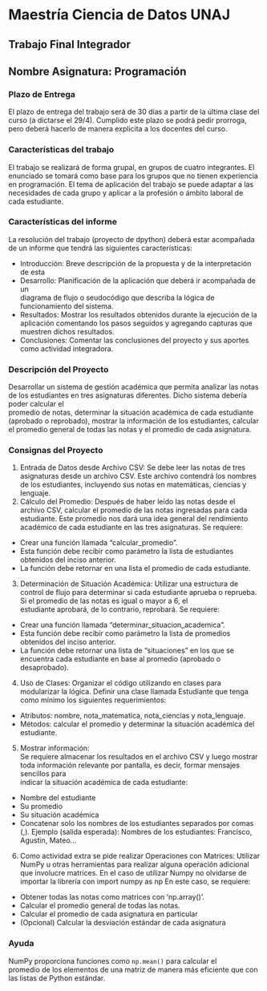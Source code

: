 # Maestría Ciencia de Datos UNAJ

## Trabajo Final Integrador

## Nombre Asignatura: Programación

### Plazo de Entrega
El plazo de entrega del trabajo será de 30 días a partir de la última 
clase del curso (a dictarse el 29/4). Cumplido este plazo se podrá pedir prorroga, pero 
deberá hacerlo de manera explicita a los docentes del curso.

### Características del trabajo
El trabajo se realizará de forma grupal, en grupos de cuatro integrantes. El enunciado 
se tomará como base para los grupos que no tienen experiencia en programación. El 
tema de aplicación del trabajo se puede adaptar a las necesidades de cada grupo y 
aplicar a la profesión o ámbito laboral de cada estudiante.

### Características del informe
La  resolución  del  trabajo  (proyecto  de  dpython)  deberá  estar  acompañada  de  un 
informe que tendrá las siguientes características: 
- Introducción:  Breve descripción de la propuesta y de la interpretación de esta 
- Desarrollo:  Planificación  de  la  aplicación  que  deberá  ir  acompañada  de  un  
diagrama de flujo o seudocódigo que describa la lógica de funcionamiento del 
sistema. 
- Resultados: Mostrar los resultados obtenidos durante la ejecución de la 
aplicación comentando los pasos seguidos y agregando capturas que 
muestren dichos resultados. 
- Conclusiones:  Comentar  las  conclusiones  del  proyecto  y  sus  aportes  como 
actividad integradora.

### Descripción del Proyecto
Desarrollar un sistema de gestión académica que permita analizar las notas de los 
estudiantes  en  tres  asignaturas  diferentes.  Dicho  sistema  debería  poder  calcular  el  
promedio de notas, determinar la situación académica de cada estudiante (aprobado 
o reprobado), mostrar la información de los estudiantes, calcular el promedio general 
de todas las notas y el promedio de cada asignatura.

### Consignas del Proyecto  
1. Entrada de Datos desde Archivo CSV: 
Se debe leer las notas de tres asignaturas desde un archivo CSV. Este archivo 
contendrá los nombres de los estudiantes, incluyendo sus notas en 
matemáticas, ciencias y lenguaje. 
2. Cálculo del Promedio: 
Después de haber leído las notas desde el archivo CSV, calcular el promedio 
de las notas ingresadas para cada estudiante. Este promedio nos dará una idea 
general del rendimiento académico de cada estudiante en las tres asignaturas. Se requiere: 
-  Crear una función llamada “calcular_promedio”. 
-  Esta  función  debe  recibir  como  parámetro  la  lista  de  estudiantes 
obtenidos del inciso anterior. 
-  La función debe retornar en una lista el promedio de cada estudiante. 
3. Determinación de Situación Académica: 
Utilizar una estructura de control de flujo para determinar si cada estudiante 
aprueba  o  reprueba.  Si  el  promedio  de  las  notas  es  igual  o  mayor  a  6,  el  
estudiante aprobará, de lo contrario, reprobará. Se requiere: 
-  Crear una función llamada “determinar_situacion_academica”. 
-  Esta función debe recibir como parámetro la lista de promedios 
obtenidos del inciso anterior.
- La  función  debe  retornar  una  lista  de  “situaciones”  en  los  que  se  encuentra cada estudiante en base al promedio (aprobado o 
desaprobado).
4. Uso de Clases: 
Organizar el código utilizando en clases para modularizar la lógica. Definir una 
clase llamada Estudiante que tenga como mínimo los siguientes 
requerimientos: 
-  Atributos: nombre, nota_matematica, nota_ciencias y nota_lenguaje.  
-  Métodos: calcular el promedio y determinar la situación académica del estudiante.
5. Mostrar información:  
Se requiere almacenar los resultados en el archivo CSV y luego mostrar toda 
información  relevante  por  pantalla,  es  decir,  formar  mensajes  sencillos  para  
indicar la situación académica de cada estudiante: 
-  Nombre del estudiante 
-  Su promedio 
-  Su situación académica 
-  Concatenar solo los nombres de los estudiantes separados por comas 
(,). Ejemplo (salida esperada):  Nombres de los estudiantes: Francisco, Agustin, Mateo...
6. Como actividad extra se pide realizar Operaciones con Matrices: 
Utilizar NumPy u otras herramientas para realizar alguna operación adicional 
que involucre matrices. En el caso de utilizar Numpy no olvidarse de importar la librería con 
import numpy as np 
En este caso, se requiere: 
-  Obtener todas las notas como matrices con ‘np.array()’. 
-  Calcular el promedio general de todas las notas.
-  Calcular el promedio de cada asignatura en particular 
-  (Opcional) Calcular la desviación estándar de cada asignatura

### Ayuda
NumPy  proporciona  funciones  como  `np.mean()`  para  calcular  el  
promedio de los elementos de una matriz de manera más eficiente que con las 
listas de Python estándar. 


